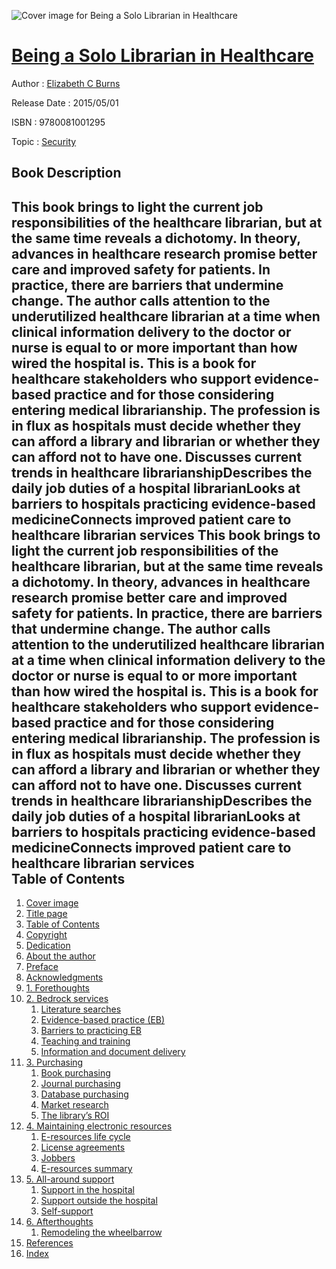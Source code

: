 ![Cover image for Being a Solo Librarian in Healthcare](https://imgdetail.ebookreading.net/cover/cover/security/EB9780081001295.jpg)

[Being a Solo Librarian in Healthcare](https://ebookreading.net/view/book/Being+a+Solo+Librarian+in+Healthcare-EB9780081001295_1.html "Being a Solo Librarian in Healthcare")
====================================================================================================================

Author : [Elizabeth C Burns](https://ebookreading.net/search/author/Elizabeth+C+Burns)

Release Date : 2015/05/01

ISBN : 9780081001295

Topic : [Security](https://ebookreading.net/search/category/security)

Book Description
-----------------

This book brings to light the current job responsibilities of the healthcare librarian, but at the same time reveals a dichotomy. In theory, advances in healthcare research promise better care and improved safety for patients. In practice, there are barriers that undermine change. The author calls attention to the underutilized healthcare librarian at a time when clinical information delivery to the doctor or nurse is equal to or more important than how wired the hospital is. This is a book for healthcare stakeholders who support evidence-based practice and for those considering entering medical librarianship. The profession is in flux as hospitals must decide whether they can afford a library and librarian or whether they can afford not to have one.
Discusses current trends in healthcare librarianshipDescribes the daily job duties of a hospital librarianLooks at barriers to hospitals practicing evidence-based medicineConnects improved patient care to healthcare librarian services              This book brings to light the current job responsibilities of the healthcare librarian, but at the same time reveals a dichotomy. In theory, advances in healthcare research promise better care and improved safety for patients. In practice, there are barriers that undermine change. The author calls attention to the underutilized healthcare librarian at a time when clinical information delivery to the doctor or nurse is equal to or more important than how wired the hospital is. This is a book for healthcare stakeholders who support evidence-based practice and for those considering entering medical librarianship. The profession is in flux as hospitals must decide whether they can afford a library and librarian or whether they can afford not to have one.
Discusses current trends in healthcare librarianshipDescribes the daily job duties of a hospital librarianLooks at barriers to hospitals practicing evidence-based medicineConnects improved patient care to healthcare librarian services              
Table of Contents
-----------------

1. [Cover image](https://ebookreading.net/view/book/Being+a+Solo+Librarian+in+Healthcare-EB9780081001295_1.html)
1. [Title page](https://ebookreading.net/view/book/Being+a+Solo+Librarian+in+Healthcare-EB9780081001295_2.html)
1. [Table of Contents](https://ebookreading.net/view/book/Being+a+Solo+Librarian+in+Healthcare-EB9780081001295_3.html)
1. [Copyright](https://ebookreading.net/view/book/Being+a+Solo+Librarian+in+Healthcare-EB9780081001295_4.html)
1. [Dedication](https://ebookreading.net/view/book/Being+a+Solo+Librarian+in+Healthcare-EB9780081001295_5.html#ded001titl)
1. [About the author](https://ebookreading.net/view/book/Being+a+Solo+Librarian+in+Healthcare-EB9780081001295_6.html#bio001titl)
1. [Preface](https://ebookreading.net/view/book/Being+a+Solo+Librarian+in+Healthcare-EB9780081001295_7.html#pre001titl)
1. [Acknowledgments](https://ebookreading.net/view/book/Being+a+Solo+Librarian+in+Healthcare-EB9780081001295_8.html#ack001titl)
1. [1. Forethoughts](https://ebookreading.net/view/book/Being+a+Solo+Librarian+in+Healthcare-EB9780081001295_9.html#chp001titl)
1. [2. Bedrock services](https://ebookreading.net/view/book/Being+a+Solo+Librarian+in+Healthcare-EB9780081001295_10.html#chp002titl)
    1. [Literature searches](https://ebookreading.net/view/book/Being+a+Solo+Librarian+in+Healthcare-EB9780081001295_10.html#st0020)
    1. [Evidence-based practice (EB)](https://ebookreading.net/view/book/Being+a+Solo+Librarian+in+Healthcare-EB9780081001295_10.html#st0025)
    1. [Barriers to practicing EB](https://ebookreading.net/view/book/Being+a+Solo+Librarian+in+Healthcare-EB9780081001295_10.html#st0030)
    1. [Teaching and training](https://ebookreading.net/view/book/Being+a+Solo+Librarian+in+Healthcare-EB9780081001295_10.html#st0050)
    1. [Information and document delivery](https://ebookreading.net/view/book/Being+a+Solo+Librarian+in+Healthcare-EB9780081001295_10.html#st0055)
1. [3. Purchasing](https://ebookreading.net/view/book/Being+a+Solo+Librarian+in+Healthcare-EB9780081001295_11.html#chp003titl)
    1. [Book purchasing](https://ebookreading.net/view/book/Being+a+Solo+Librarian+in+Healthcare-EB9780081001295_11.html#st0020)
    1. [Journal purchasing](https://ebookreading.net/view/book/Being+a+Solo+Librarian+in+Healthcare-EB9780081001295_11.html#st0025)
    1. [Database purchasing](https://ebookreading.net/view/book/Being+a+Solo+Librarian+in+Healthcare-EB9780081001295_11.html#st0030)
    1. [Market research](https://ebookreading.net/view/book/Being+a+Solo+Librarian+in+Healthcare-EB9780081001295_11.html#st0035)
    1. [The library’s ROI](https://ebookreading.net/view/book/Being+a+Solo+Librarian+in+Healthcare-EB9780081001295_11.html#st0040)
1. [4. Maintaining electronic resources](https://ebookreading.net/view/book/Being+a+Solo+Librarian+in+Healthcare-EB9780081001295_12.html#chp004titl)
    1. [E-resources life cycle](https://ebookreading.net/view/book/Being+a+Solo+Librarian+in+Healthcare-EB9780081001295_12.html#st0020)
    1. [License agreements](https://ebookreading.net/view/book/Being+a+Solo+Librarian+in+Healthcare-EB9780081001295_12.html#st0025)
    1. [Jobbers](https://ebookreading.net/view/book/Being+a+Solo+Librarian+in+Healthcare-EB9780081001295_12.html#st0030)
    1. [E-resources summary](https://ebookreading.net/view/book/Being+a+Solo+Librarian+in+Healthcare-EB9780081001295_12.html#st0035)
1. [5. All-around support](https://ebookreading.net/view/book/Being+a+Solo+Librarian+in+Healthcare-EB9780081001295_13.html#chp005titl)
    1. [Support in the hospital](https://ebookreading.net/view/book/Being+a+Solo+Librarian+in+Healthcare-EB9780081001295_13.html#st0020)
    1. [Support outside the hospital](https://ebookreading.net/view/book/Being+a+Solo+Librarian+in+Healthcare-EB9780081001295_13.html#st0035)
    1. [Self-support](https://ebookreading.net/view/book/Being+a+Solo+Librarian+in+Healthcare-EB9780081001295_13.html#st0040)
1. [6. Afterthoughts](https://ebookreading.net/view/book/Being+a+Solo+Librarian+in+Healthcare-EB9780081001295_14.html#chp006titl)
    1. [Remodeling the wheelbarrow](https://ebookreading.net/view/book/Being+a+Solo+Librarian+in+Healthcare-EB9780081001295_14.html#st0020)
1. [References](https://ebookreading.net/view/book/Being+a+Solo+Librarian+in+Healthcare-EB9780081001295_15.html#bib001titl)
1. [Index](https://ebookreading.net/view/book/Being+a+Solo+Librarian+in+Healthcare-EB9780081001295_16.html)
